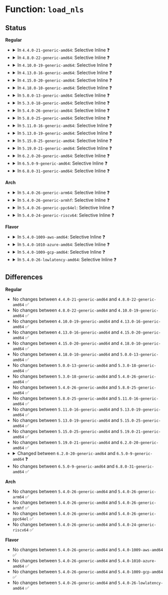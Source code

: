 # Function: <code>load_nls</code>

## Status
<b>Regular</b>
<ul>
<li>
<details>
<summary>In <code>4.4.0-21-generic-amd64</code>: Selective Inline ❓</summary>

```c
struct nls_table * load_nls(char * charset)
```

```json
{
  "name": "load_nls",
  "collision_type": "Unique Global",
  "inline_type": "Selective",
  "funcs": [
    {
      "addr": 18446744071582044880,
      "name": "load_nls",
      "external": true,
      "loc": "fs/nls/nls_base.c:291",
      "file": "fs/nls/nls_base.c",
      "inline": "not declared, inlined",
      "caller_inline": [],
      "caller_func": [
        "fs/fat/inode.c:fat_fill_super",
        "fs/fat/inode.c:fat_fill_super",
        "fs/nls/nls_base.c:load_nls_default"
      ]
    }
  ],
  "symbols": [
    {
      "addr": 18446744071582044880,
      "name": "load_nls",
      "section": ".text",
      "bind": "STB_GLOBAL",
      "size": 57
    }
  ]
}
```
</details>
</li>
<li>
<details>
<summary>In <code>4.8.0-22-generic-amd64</code>: Selective Inline ❓</summary>

```c
struct nls_table * load_nls(char * charset)
```

```json
{
  "name": "load_nls",
  "collision_type": "Unique Global",
  "inline_type": "Selective",
  "funcs": [
    {
      "addr": 18446744071582259360,
      "name": "load_nls",
      "external": true,
      "loc": "fs/nls/nls_base.c:291",
      "file": "fs/nls/nls_base.c",
      "inline": "not declared, inlined",
      "caller_inline": [],
      "caller_func": [
        "fs/fat/inode.c:fat_fill_super",
        "fs/fat/inode.c:fat_fill_super",
        "fs/nls/nls_base.c:load_nls_default"
      ]
    }
  ],
  "symbols": [
    {
      "addr": 18446744071582259360,
      "name": "load_nls",
      "section": ".text",
      "bind": "STB_GLOBAL",
      "size": 57
    }
  ]
}
```
</details>
</li>
<li>
<details>
<summary>In <code>4.10.0-19-generic-amd64</code>: Selective Inline ❓</summary>

```c
struct nls_table * load_nls(char * charset)
```

```json
{
  "name": "load_nls",
  "collision_type": "Unique Global",
  "inline_type": "Selective",
  "funcs": [
    {
      "addr": 18446744071582349040,
      "name": "load_nls",
      "external": true,
      "loc": "fs/nls/nls_base.c:291",
      "file": "fs/nls/nls_base.c",
      "inline": "not declared, inlined",
      "caller_inline": [],
      "caller_func": [
        "fs/fat/inode.c:fat_fill_super",
        "fs/fat/inode.c:fat_fill_super",
        "fs/nls/nls_base.c:load_nls_default"
      ]
    }
  ],
  "symbols": [
    {
      "addr": 18446744071582349040,
      "name": "load_nls",
      "section": ".text",
      "bind": "STB_GLOBAL",
      "size": 57
    }
  ]
}
```
</details>
</li>
<li>
<details>
<summary>In <code>4.13.0-16-generic-amd64</code>: Selective Inline ❓</summary>

```c
struct nls_table * load_nls(char * charset)
```

```json
{
  "name": "load_nls",
  "collision_type": "Unique Global",
  "inline_type": "Selective",
  "funcs": [
    {
      "addr": 18446744071582433968,
      "name": "load_nls",
      "external": true,
      "loc": "fs/nls/nls_base.c:291",
      "file": "fs/nls/nls_base.c",
      "inline": "not declared, inlined",
      "caller_inline": [],
      "caller_func": [
        "fs/fat/inode.c:fat_fill_super",
        "fs/fat/inode.c:fat_fill_super",
        "fs/nls/nls_base.c:load_nls_default"
      ]
    }
  ],
  "symbols": [
    {
      "addr": 18446744071582433968,
      "name": "load_nls",
      "section": ".text",
      "bind": "STB_GLOBAL",
      "size": 57
    }
  ]
}
```
</details>
</li>
<li>
<details>
<summary>In <code>4.15.0-20-generic-amd64</code>: Selective Inline ❓</summary>

```c
struct nls_table * load_nls(char * charset)
```

```json
{
  "name": "load_nls",
  "collision_type": "Unique Global",
  "inline_type": "Selective",
  "funcs": [
    {
      "addr": 18446744071582584464,
      "name": "load_nls",
      "external": true,
      "loc": "fs/nls/nls_base.c:291",
      "file": "fs/nls/nls_base.c",
      "inline": "not declared, inlined",
      "caller_inline": [],
      "caller_func": [
        "fs/fat/inode.c:fat_fill_super",
        "fs/fat/inode.c:fat_fill_super",
        "fs/nls/nls_base.c:load_nls_default"
      ]
    }
  ],
  "symbols": [
    {
      "addr": 18446744071582584464,
      "name": "load_nls",
      "section": ".text",
      "bind": "STB_GLOBAL",
      "size": 57
    }
  ]
}
```
</details>
</li>
<li>
<details>
<summary>In <code>4.18.0-10-generic-amd64</code>: Selective Inline ❓</summary>

```c
struct nls_table * load_nls(char * charset)
```

```json
{
  "name": "load_nls",
  "collision_type": "Unique Global",
  "inline_type": "Selective",
  "funcs": [
    {
      "addr": 18446744071582776800,
      "name": "load_nls",
      "external": true,
      "loc": "fs/nls/nls_base.c:291",
      "file": "fs/nls/nls_base.c",
      "inline": "not declared, inlined",
      "caller_inline": [],
      "caller_func": [
        "fs/fat/inode.c:fat_fill_super",
        "fs/fat/inode.c:fat_fill_super",
        "fs/nls/nls_base.c:load_nls_default"
      ]
    }
  ],
  "symbols": [
    {
      "addr": 18446744071582776800,
      "name": "load_nls",
      "section": ".text",
      "bind": "STB_GLOBAL",
      "size": 57
    }
  ]
}
```
</details>
</li>
<li>
<details>
<summary>In <code>5.0.0-13-generic-amd64</code>: Selective Inline ❓</summary>

```c
struct nls_table * load_nls(char * charset)
```

```json
{
  "name": "load_nls",
  "collision_type": "Unique Global",
  "inline_type": "Selective",
  "funcs": [
    {
      "addr": 18446744071582880752,
      "name": "load_nls",
      "external": true,
      "loc": "fs/nls/nls_base.c:291",
      "file": "fs/nls/nls_base.c",
      "inline": "not declared, inlined",
      "caller_inline": [],
      "caller_func": [
        "fs/fat/inode.c:fat_fill_super",
        "fs/fat/inode.c:fat_fill_super",
        "fs/nls/nls_base.c:load_nls_default"
      ]
    }
  ],
  "symbols": [
    {
      "addr": 18446744071582880752,
      "name": "load_nls",
      "section": ".text",
      "bind": "STB_GLOBAL",
      "size": 57
    }
  ]
}
```
</details>
</li>
<li>
<details>
<summary>In <code>5.3.0-18-generic-amd64</code>: Selective Inline ❓</summary>

```c
struct nls_table * load_nls(char * charset)
```

```json
{
  "name": "load_nls",
  "collision_type": "Unique Global",
  "inline_type": "Selective",
  "funcs": [
    {
      "addr": 18446744071583055120,
      "name": "load_nls",
      "external": true,
      "loc": "fs/nls/nls_base.c:291",
      "file": "fs/nls/nls_base.c",
      "inline": "not declared, inlined",
      "caller_inline": [],
      "caller_func": [
        "fs/fat/inode.c:fat_fill_super",
        "fs/fat/inode.c:fat_fill_super",
        "fs/nls/nls_base.c:load_nls_default"
      ]
    }
  ],
  "symbols": [
    {
      "addr": 18446744071583055120,
      "name": "load_nls",
      "section": ".text",
      "bind": "STB_GLOBAL",
      "size": 60
    }
  ]
}
```
</details>
</li>
<li>
<details>
<summary>In <code>5.4.0-26-generic-amd64</code>: Selective Inline ❓</summary>

```c
struct nls_table * load_nls(char * charset)
```

```json
{
  "name": "load_nls",
  "collision_type": "Unique Global",
  "inline_type": "Selective",
  "funcs": [
    {
      "addr": 18446744071583161536,
      "name": "load_nls",
      "external": true,
      "loc": "fs/nls/nls_base.c:291",
      "file": "fs/nls/nls_base.c",
      "inline": "not declared, inlined",
      "caller_inline": [],
      "caller_func": [
        "fs/fat/inode.c:fat_fill_super",
        "fs/fat/inode.c:fat_fill_super",
        "fs/nls/nls_base.c:load_nls_default"
      ]
    }
  ],
  "symbols": [
    {
      "addr": 18446744071583161536,
      "name": "load_nls",
      "section": ".text",
      "bind": "STB_GLOBAL",
      "size": 60
    }
  ]
}
```
</details>
</li>
<li>
<details>
<summary>In <code>5.8.0-25-generic-amd64</code>: Selective Inline ❓</summary>

```c
struct nls_table * load_nls(char * charset)
```

```json
{
  "name": "load_nls",
  "collision_type": "Unique Global",
  "inline_type": "Selective",
  "funcs": [
    {
      "addr": 18446744071583484117,
      "name": "load_nls",
      "external": true,
      "loc": "fs/nls/nls_base.c:291",
      "file": "fs/nls/nls_base.c",
      "inline": "not declared, inlined",
      "caller_inline": [
        "fs/nls/nls_base.c:load_nls_default",
        "fs/nls/nls_base.c:load_nls_default"
      ],
      "caller_func": [
        "fs/fat/inode.c:fat_fill_super",
        "fs/fat/inode.c:fat_fill_super"
      ]
    }
  ],
  "symbols": [
    {
      "addr": 18446744071583484048,
      "name": "load_nls",
      "section": ".text",
      "bind": "STB_GLOBAL",
      "size": 64
    }
  ]
}
```
</details>
</li>
<li>
<details>
<summary>In <code>5.11.0-16-generic-amd64</code>: Selective Inline ❓</summary>

```c
struct nls_table * load_nls(char * charset)
```

```json
{
  "name": "load_nls",
  "collision_type": "Unique Global",
  "inline_type": "Selective",
  "funcs": [
    {
      "addr": 18446744071583592373,
      "name": "load_nls",
      "external": true,
      "loc": "fs/nls/nls_base.c:291",
      "file": "fs/nls/nls_base.c",
      "inline": "not declared, inlined",
      "caller_inline": [
        "fs/nls/nls_base.c:load_nls_default",
        "fs/nls/nls_base.c:load_nls_default"
      ],
      "caller_func": [
        "fs/fat/inode.c:fat_fill_super",
        "fs/fat/inode.c:fat_fill_super"
      ]
    }
  ],
  "symbols": [
    {
      "addr": 18446744071583592304,
      "name": "load_nls",
      "section": ".text",
      "bind": "STB_GLOBAL",
      "size": 64
    }
  ]
}
```
</details>
</li>
<li>
<details>
<summary>In <code>5.13.0-19-generic-amd64</code>: Selective Inline ❓</summary>

```c
struct nls_table * load_nls(char * charset)
```

```json
{
  "name": "load_nls",
  "collision_type": "Unique Global",
  "inline_type": "Selective",
  "funcs": [
    {
      "addr": 18446744071583615445,
      "name": "load_nls",
      "external": true,
      "loc": "fs/nls/nls_base.c:291",
      "file": "fs/nls/nls_base.c",
      "inline": "not declared, inlined",
      "caller_inline": [
        "fs/nls/nls_base.c:load_nls_default",
        "fs/nls/nls_base.c:load_nls_default"
      ],
      "caller_func": [
        "fs/fat/inode.c:fat_fill_super",
        "fs/fat/inode.c:fat_fill_super"
      ]
    }
  ],
  "symbols": [
    {
      "addr": 18446744071583615376,
      "name": "load_nls",
      "section": ".text",
      "bind": "STB_GLOBAL",
      "size": 64
    }
  ]
}
```
</details>
</li>
<li>
<details>
<summary>In <code>5.15.0-25-generic-amd64</code>: Selective Inline ❓</summary>

```c
struct nls_table * load_nls(char * charset)
```

```json
{
  "name": "load_nls",
  "collision_type": "Unique Global",
  "inline_type": "Selective",
  "funcs": [
    {
      "addr": 18446744071583973893,
      "name": "load_nls",
      "external": true,
      "loc": "fs/nls/nls_base.c:291",
      "file": "fs/nls/nls_base.c",
      "inline": "not declared, inlined",
      "caller_inline": [
        "fs/nls/nls_base.c:load_nls_default",
        "fs/nls/nls_base.c:load_nls_default"
      ],
      "caller_func": [
        "fs/fat/inode.c:fat_fill_super",
        "fs/fat/inode.c:fat_fill_super"
      ]
    }
  ],
  "symbols": [
    {
      "addr": 18446744071583973824,
      "name": "load_nls",
      "section": ".text",
      "bind": "STB_GLOBAL",
      "size": 64
    }
  ]
}
```
</details>
</li>
<li>
<details>
<summary>In <code>5.19.0-21-generic-amd64</code>: Selective Inline ❓</summary>

```c
struct nls_table * load_nls(char * charset)
```

```json
{
  "name": "load_nls",
  "collision_type": "Unique Global",
  "inline_type": "Selective",
  "funcs": [
    {
      "addr": 18446744071584557093,
      "name": "load_nls",
      "external": true,
      "loc": "fs/nls/nls_base.c:291",
      "file": "fs/nls/nls_base.c",
      "inline": "not declared, inlined",
      "caller_inline": [
        "fs/nls/nls_base.c:load_nls_default",
        "fs/nls/nls_base.c:load_nls_default"
      ],
      "caller_func": [
        "fs/fat/inode.c:fat_fill_super",
        "fs/fat/inode.c:fat_fill_super"
      ]
    }
  ],
  "symbols": [
    {
      "addr": 18446744071584556944,
      "name": "load_nls",
      "section": ".text",
      "bind": "STB_GLOBAL",
      "size": 83
    }
  ]
}
```
</details>
</li>
<li>
<details>
<summary>In <code>6.2.0-20-generic-amd64</code>: Selective Inline ❓</summary>

```c
struct nls_table * load_nls(char * charset)
```

```json
{
  "name": "load_nls",
  "collision_type": "Unique Global",
  "inline_type": "Selective",
  "funcs": [
    {
      "addr": 18446744071585234261,
      "name": "load_nls",
      "external": true,
      "loc": "fs/nls/nls_base.c:291",
      "file": "fs/nls/nls_base.c",
      "inline": "not declared, inlined",
      "caller_inline": [
        "fs/nls/nls_base.c:load_nls_default",
        "fs/nls/nls_base.c:load_nls_default"
      ],
      "caller_func": [
        "fs/fat/inode.c:fat_fill_super",
        "fs/fat/inode.c:fat_fill_super"
      ]
    }
  ],
  "symbols": [
    {
      "addr": 18446744071585234080,
      "name": "load_nls",
      "section": ".text",
      "bind": "STB_GLOBAL",
      "size": 83
    }
  ]
}
```
</details>
</li>
<li>
<details>
<summary>In <code>6.5.0-9-generic-amd64</code>: Selective Inline ❓</summary>

```c
struct nls_table * load_nls(const char * charset)
```

```json
{
  "name": "load_nls",
  "collision_type": "Unique Global",
  "inline_type": "Selective",
  "funcs": [
    {
      "addr": 18446744071585463845,
      "name": "load_nls",
      "external": true,
      "loc": "fs/nls/nls_base.c:291",
      "file": "fs/nls/nls_base.c",
      "inline": "not declared, inlined",
      "caller_inline": [
        "fs/nls/nls_base.c:load_nls_default",
        "fs/nls/nls_base.c:load_nls_default"
      ],
      "caller_func": [
        "fs/fat/inode.c:fat_fill_super",
        "fs/fat/inode.c:fat_fill_super"
      ]
    }
  ],
  "symbols": [
    {
      "addr": 18446744071585463664,
      "name": "load_nls",
      "section": ".text",
      "bind": "STB_GLOBAL",
      "size": 83
    }
  ]
}
```
</details>
</li>
<li>
<details>
<summary>In <code>6.8.0-31-generic-amd64</code>: Selective Inline ❓</summary>

```c
struct nls_table * load_nls(const char * charset)
```

```json
{
  "name": "load_nls",
  "collision_type": "Unique Global",
  "inline_type": "Selective",
  "funcs": [
    {
      "addr": 18446744071585698821,
      "name": "load_nls",
      "external": true,
      "loc": "fs/nls/nls_base.c:291",
      "file": "fs/nls/nls_base.c",
      "inline": "not declared, inlined",
      "caller_inline": [
        "fs/nls/nls_base.c:load_nls_default",
        "fs/nls/nls_base.c:load_nls_default"
      ],
      "caller_func": [
        "fs/fat/inode.c:fat_fill_super",
        "fs/fat/inode.c:fat_fill_super"
      ]
    }
  ],
  "symbols": [
    {
      "addr": 18446744071585698640,
      "name": "load_nls",
      "section": ".text",
      "bind": "STB_GLOBAL",
      "size": 83
    }
  ]
}
```
</details>
</li>
</ul>
<b>Arch</b>
<ul>
<li>
<details>
<summary>In <code>5.4.0-26-generic-arm64</code>: Selective Inline ❓</summary>

```c
struct nls_table * load_nls(char * charset)
```

```json
{
  "name": "load_nls",
  "collision_type": "Unique Global",
  "inline_type": "Selective",
  "funcs": [
    {
      "addr": 18446603336494872608,
      "name": "load_nls",
      "external": true,
      "loc": "fs/nls/nls_base.c:291",
      "file": "fs/nls/nls_base.c",
      "inline": "not declared, inlined",
      "caller_inline": [],
      "caller_func": [
        "fs/fat/inode.c:fat_fill_super",
        "fs/fat/inode.c:fat_fill_super",
        "fs/nls/nls_base.c:load_nls_default"
      ]
    }
  ],
  "symbols": [
    {
      "addr": 18446603336494872608,
      "name": "load_nls",
      "section": ".text",
      "bind": "STB_GLOBAL",
      "size": 88
    }
  ]
}
```
</details>
</li>
<li>
<details>
<summary>In <code>5.4.0-26-generic-armhf</code>: Selective Inline ❓</summary>

```c
struct nls_table * load_nls(char * charset)
```

```json
{
  "name": "load_nls",
  "collision_type": "Unique Global",
  "inline_type": "Selective",
  "funcs": [
    {
      "addr": 3228289864,
      "name": "load_nls",
      "external": true,
      "loc": "fs/nls/nls_base.c:291",
      "file": "fs/nls/nls_base.c",
      "inline": "not declared, inlined",
      "caller_inline": [],
      "caller_func": [
        "fs/fat/inode.c:fat_fill_super",
        "fs/fat/inode.c:fat_fill_super",
        "fs/nls/nls_base.c:load_nls_default"
      ]
    }
  ],
  "symbols": [
    {
      "addr": 3228289864,
      "name": "load_nls",
      "section": ".text",
      "bind": "STB_GLOBAL",
      "size": 68
    }
  ]
}
```
</details>
</li>
<li>
<details>
<summary>In <code>5.4.0-26-generic-ppc64el</code>: Selective Inline ❓</summary>

```c
struct nls_table * load_nls(char * charset)
```

```json
{
  "name": "load_nls",
  "collision_type": "Unique Global",
  "inline_type": "Selective",
  "funcs": [
    {
      "addr": 13835058055288731536,
      "name": "load_nls",
      "external": true,
      "loc": "fs/nls/nls_base.c:291",
      "file": "fs/nls/nls_base.c",
      "inline": "not declared, inlined",
      "caller_inline": [],
      "caller_func": [
        "fs/fat/inode.c:fat_fill_super",
        "fs/fat/inode.c:fat_fill_super",
        "fs/nls/nls_base.c:load_nls_default"
      ]
    }
  ],
  "symbols": [
    {
      "addr": 13835058055288731536,
      "name": "load_nls",
      "section": ".text",
      "bind": "STB_GLOBAL",
      "size": 128
    }
  ]
}
```
</details>
</li>
<li>
<details>
<summary>In <code>5.4.0-24-generic-riscv64</code>: Selective Inline ❓</summary>

```c
struct nls_table * load_nls(char * charset)
```

```json
{
  "name": "load_nls",
  "collision_type": "Unique Global",
  "inline_type": "Selective",
  "funcs": [
    {
      "addr": 18446743936274191650,
      "name": "load_nls",
      "external": true,
      "loc": "fs/nls/nls_base.c:291",
      "file": "fs/nls/nls_base.c",
      "inline": "not declared, inlined",
      "caller_inline": [],
      "caller_func": [
        "fs/fat/inode.c:fat_fill_super",
        "fs/fat/inode.c:fat_fill_super",
        "fs/nls/nls_base.c:load_nls_default"
      ]
    }
  ],
  "symbols": [
    {
      "addr": 18446743936274191650,
      "name": "load_nls",
      "section": ".text",
      "bind": "STB_GLOBAL",
      "size": 84
    }
  ]
}
```
</details>
</li>
</ul>
<b>Flavor</b>
<ul>
<li>
<details>
<summary>In <code>5.4.0-1009-aws-amd64</code>: Selective Inline ❓</summary>

```c
struct nls_table * load_nls(char * charset)
```

```json
{
  "name": "load_nls",
  "collision_type": "Unique Global",
  "inline_type": "Selective",
  "funcs": [
    {
      "addr": 18446744071583130272,
      "name": "load_nls",
      "external": true,
      "loc": "fs/nls/nls_base.c:291",
      "file": "fs/nls/nls_base.c",
      "inline": "not declared, inlined",
      "caller_inline": [],
      "caller_func": [
        "fs/fat/inode.c:fat_fill_super",
        "fs/fat/inode.c:fat_fill_super",
        "fs/nls/nls_base.c:load_nls_default"
      ]
    }
  ],
  "symbols": [
    {
      "addr": 18446744071583130272,
      "name": "load_nls",
      "section": ".text",
      "bind": "STB_GLOBAL",
      "size": 60
    }
  ]
}
```
</details>
</li>
<li>
<details>
<summary>In <code>5.4.0-1010-azure-amd64</code>: Selective Inline ❓</summary>

```c
struct nls_table * load_nls(char * charset)
```

```json
{
  "name": "load_nls",
  "collision_type": "Unique Global",
  "inline_type": "Selective",
  "funcs": [
    {
      "addr": 18446744071583067424,
      "name": "load_nls",
      "external": true,
      "loc": "fs/nls/nls_base.c:291",
      "file": "fs/nls/nls_base.c",
      "inline": "not declared, inlined",
      "caller_inline": [],
      "caller_func": [
        "fs/fat/inode.c:fat_fill_super",
        "fs/fat/inode.c:fat_fill_super",
        "fs/nls/nls_base.c:load_nls_default"
      ]
    }
  ],
  "symbols": [
    {
      "addr": 18446744071583067424,
      "name": "load_nls",
      "section": ".text",
      "bind": "STB_GLOBAL",
      "size": 60
    }
  ]
}
```
</details>
</li>
<li>
<details>
<summary>In <code>5.4.0-1009-gcp-amd64</code>: Selective Inline ❓</summary>

```c
struct nls_table * load_nls(char * charset)
```

```json
{
  "name": "load_nls",
  "collision_type": "Unique Global",
  "inline_type": "Selective",
  "funcs": [
    {
      "addr": 18446744071583118880,
      "name": "load_nls",
      "external": true,
      "loc": "fs/nls/nls_base.c:291",
      "file": "fs/nls/nls_base.c",
      "inline": "not declared, inlined",
      "caller_inline": [],
      "caller_func": [
        "fs/fat/inode.c:fat_fill_super",
        "fs/fat/inode.c:fat_fill_super",
        "fs/nls/nls_base.c:load_nls_default"
      ]
    }
  ],
  "symbols": [
    {
      "addr": 18446744071583118880,
      "name": "load_nls",
      "section": ".text",
      "bind": "STB_GLOBAL",
      "size": 60
    }
  ]
}
```
</details>
</li>
<li>
<details>
<summary>In <code>5.4.0-26-lowlatency-amd64</code>: Selective Inline ❓</summary>

```c
struct nls_table * load_nls(char * charset)
```

```json
{
  "name": "load_nls",
  "collision_type": "Unique Global",
  "inline_type": "Selective",
  "funcs": [
    {
      "addr": 18446744071583208336,
      "name": "load_nls",
      "external": true,
      "loc": "fs/nls/nls_base.c:291",
      "file": "fs/nls/nls_base.c",
      "inline": "not declared, inlined",
      "caller_inline": [],
      "caller_func": [
        "fs/fat/inode.c:fat_fill_super",
        "fs/fat/inode.c:fat_fill_super",
        "fs/nls/nls_base.c:load_nls_default"
      ]
    }
  ],
  "symbols": [
    {
      "addr": 18446744071583208336,
      "name": "load_nls",
      "section": ".text",
      "bind": "STB_GLOBAL",
      "size": 60
    }
  ]
}
```
</details>
</li>
</ul>

## Differences
<b>Regular</b>
<ul>
<li>
No changes between <code>4.4.0-21-generic-amd64</code> and <code>4.8.0-22-generic-amd64</code> ✅
</li>
<li>
No changes between <code>4.8.0-22-generic-amd64</code> and <code>4.10.0-19-generic-amd64</code> ✅
</li>
<li>
No changes between <code>4.10.0-19-generic-amd64</code> and <code>4.13.0-16-generic-amd64</code> ✅
</li>
<li>
No changes between <code>4.13.0-16-generic-amd64</code> and <code>4.15.0-20-generic-amd64</code> ✅
</li>
<li>
No changes between <code>4.15.0-20-generic-amd64</code> and <code>4.18.0-10-generic-amd64</code> ✅
</li>
<li>
No changes between <code>4.18.0-10-generic-amd64</code> and <code>5.0.0-13-generic-amd64</code> ✅
</li>
<li>
No changes between <code>5.0.0-13-generic-amd64</code> and <code>5.3.0-18-generic-amd64</code> ✅
</li>
<li>
No changes between <code>5.3.0-18-generic-amd64</code> and <code>5.4.0-26-generic-amd64</code> ✅
</li>
<li>
No changes between <code>5.4.0-26-generic-amd64</code> and <code>5.8.0-25-generic-amd64</code> ✅
</li>
<li>
No changes between <code>5.8.0-25-generic-amd64</code> and <code>5.11.0-16-generic-amd64</code> ✅
</li>
<li>
No changes between <code>5.11.0-16-generic-amd64</code> and <code>5.13.0-19-generic-amd64</code> ✅
</li>
<li>
No changes between <code>5.13.0-19-generic-amd64</code> and <code>5.15.0-25-generic-amd64</code> ✅
</li>
<li>
No changes between <code>5.15.0-25-generic-amd64</code> and <code>5.19.0-21-generic-amd64</code> ✅
</li>
<li>
No changes between <code>5.19.0-21-generic-amd64</code> and <code>6.2.0-20-generic-amd64</code> ✅
</li>
<li>
<details>
<summary>Changed between <code>6.2.0-20-generic-amd64</code> and <code>6.5.0-9-generic-amd64</code> ❓</summary>
<ul>
<li>
<b>Param type changed. </b>
<code>char * charset</code> ➡️ <code>const char * charset</code>
</li>
</ul>
</details>
</li>
<li>
No changes between <code>6.5.0-9-generic-amd64</code> and <code>6.8.0-31-generic-amd64</code> ✅
</li>
</ul>
<b>Arch</b>
<ul>
<li>
No changes between <code>5.4.0-26-generic-amd64</code> and <code>5.4.0-26-generic-arm64</code> ✅
</li>
<li>
No changes between <code>5.4.0-26-generic-amd64</code> and <code>5.4.0-26-generic-armhf</code> ✅
</li>
<li>
No changes between <code>5.4.0-26-generic-amd64</code> and <code>5.4.0-26-generic-ppc64el</code> ✅
</li>
<li>
No changes between <code>5.4.0-26-generic-amd64</code> and <code>5.4.0-24-generic-riscv64</code> ✅
</li>
</ul>
<b>Flavor</b>
<ul>
<li>
No changes between <code>5.4.0-26-generic-amd64</code> and <code>5.4.0-1009-aws-amd64</code> ✅
</li>
<li>
No changes between <code>5.4.0-26-generic-amd64</code> and <code>5.4.0-1010-azure-amd64</code> ✅
</li>
<li>
No changes between <code>5.4.0-26-generic-amd64</code> and <code>5.4.0-1009-gcp-amd64</code> ✅
</li>
<li>
No changes between <code>5.4.0-26-generic-amd64</code> and <code>5.4.0-26-lowlatency-amd64</code> ✅
</li>
</ul>
